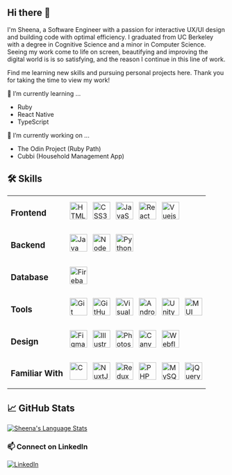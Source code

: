 ## Hi there 👋

I'm Sheena, a Software Engineer with a passion for interactive UX/UI design and building code with optimal efficiency. I graduated from UC Berkeley with a degree in Cognitive Science and a minor in Computer Science. Seeing my work come to life on screen, beautifying and improving the digital world is is so satisfying, and the reason I continue in this line of work.

Find me learning new skills and pursuing personal projects here. Thank you for taking the time to view my work!

🌱 I’m currently learning ...
- Ruby
- React Native
- TypeScript

🔭 I’m currently working on ...
- The Odin Project (Ruby Path)
- Cubbi (Household Management App)

## 🛠️ Skills

<table>
  <tr>
    <td>
      <h3>Frontend</h3>
    </td>
    <td>
      <img src="https://cdn.jsdelivr.net/gh/devicons/devicon/icons/html5/html5-original.svg" alt="HTML5" width="40" height="40"/>&nbsp;&nbsp;
      <img src="https://cdn.jsdelivr.net/gh/devicons/devicon/icons/css3/css3-original.svg" alt="CSS3" width="40" height="40"/>&nbsp;&nbsp;
      <img src="https://cdn.jsdelivr.net/gh/devicons/devicon/icons/javascript/javascript-original.svg" alt="JavaScript" width="40" height="40"/>&nbsp;&nbsp;
      <img src="https://cdn.jsdelivr.net/gh/devicons/devicon/icons/react/react-original-wordmark.svg" alt="React" width="40" height="40"/>&nbsp;&nbsp;
      <img src="https://cdn.jsdelivr.net/gh/devicons/devicon/icons/vuejs/vuejs-original-wordmark.svg" alt="Vuejs" width="40" height="40"/>
    </td>
  </tr>
  <tr>
    <td>
      <h3>Backend</h3>
    </td>
    <td>
      <img src="https://cdn.jsdelivr.net/gh/devicons/devicon/icons/java/java-original-wordmark.svg" alt="Java" width="40" height="40"/>&nbsp;&nbsp;
      <img src="https://cdn.jsdelivr.net/gh/devicons/devicon/icons/nodejs/nodejs-original-wordmark.svg" alt="NodeJS" width="40" height="40"/>&nbsp;&nbsp;
      <img src="https://cdn.jsdelivr.net/gh/devicons/devicon/icons/python/python-original-wordmark.svg" alt="Python" width="40" height="40"/>
    </td>
  </tr>
  <tr>
    <td>
      <h3>Database</h3>
    </td>
    <td>
      <img src="https://cdn.jsdelivr.net/gh/devicons/devicon/icons/firebase/firebase-original-wordmark.svg" alt="Firebase" width="40" height="40"/>
      <!-- <img src="https://cdn.jsdelivr.net/gh/devicons/devicon/icons/firebase/firebase-original-wordmark.svg" alt="MongoDB" width="40" height="40"/>&nbsp;&nbsp;
      <img src="https://cdn.jsdelivr.net/gh/devicons/devicon/icons/firebase/firebase-original-wordmark.svg" alt="PostgreSQL" width="40" height="40"/>&nbsp;&nbsp;
      <img src="https://cdn.jsdelivr.net/gh/devicons/devicon/icons/firebase/firebase-original-wordmark.svg" alt="MySQL" width="40" height="40"/>&nbsp;&nbsp; -->
    </td>
  </tr>
  <tr>
    <td>
      <h3>Tools</h3>
    </td>
    <td>
      <img src="https://cdn.jsdelivr.net/gh/devicons/devicon/icons/git/git-plain.svg" alt="Git" width="40" height="40"/>&nbsp;&nbsp;
      <img src="https://cdn.jsdelivr.net/gh/devicons/devicon/icons/github/github-original.svg" alt="GitHub" width="40" height="40"/>&nbsp;&nbsp;
      <img src="https://cdn.jsdelivr.net/gh/devicons/devicon/icons/visualstudio/visualstudio-plain.svg" alt="Visual_Studio" width="40" height="40"/>&nbsp;&nbsp;
      <img src="https://cdn.jsdelivr.net/gh/devicons/devicon/icons/androidstudio/androidstudio-original.svg" alt="Android_Studio" width="40" height="40"/>&nbsp;&nbsp;
      <img src="https://cdn.jsdelivr.net/gh/devicons/devicon/icons/unity/unity-original.svg" alt="Unity" width="40" height="40"/>&nbsp;&nbsp;
      <img src="https://cdn.jsdelivr.net/gh/devicons/devicon/icons/materialui/materialui-plain.svg" alt="MUI" width="40" height="40"/>
    </td>
  </tr>
  <tr>
    <td>
      <h3>Design</h3>
    </td>
    <td>
      <img src="https://cdn.jsdelivr.net/gh/devicons/devicon/icons/figma/figma-original.svg" alt="Figma" width="40" height="40"/>&nbsp;&nbsp;
      <img src="https://cdn.jsdelivr.net/gh/devicons/devicon/icons/illustrator/illustrator-plain.svg" alt="Illustrator" width="40" height="40"/>&nbsp;&nbsp;
      <img src="https://cdn.jsdelivr.net/gh/devicons/devicon/icons/photoshop/photoshop-original.svg" alt="Photoshop" width="40" height="40"/>&nbsp;&nbsp;
      <img src="https://cdn.jsdelivr.net/gh/devicons/devicon/icons/canva/canva-original.svg" alt="Canva" width="40" height="40"/>&nbsp;&nbsp;
      <img src="https://cdn.jsdelivr.net/gh/devicons/devicon/icons/webflow/webflow-original.svg" alt="Webflow" width="40" height="40"/>
    </td>
  </tr>
  <tr>
    <td>
      <h3>Familiar With</h3>
    </td>
    <td>
      <img src="https://cdn.jsdelivr.net/gh/devicons/devicon/icons/c/c-original.svg" alt="C" width="40" height="40"/>&nbsp;&nbsp;
      <img src="https://cdn.jsdelivr.net/gh/devicons/devicon/icons/nuxtjs/nuxtjs-original-wordmark.svg" alt="NuxtJS" width="40" height="40"/>&nbsp;&nbsp;
      <img src="https://cdn.jsdelivr.net/gh/devicons/devicon/icons/redux/redux-original.svg" alt="Redux" width="40" height="40"/>&nbsp;&nbsp;
      <img src="https://cdn.jsdelivr.net/gh/devicons/devicon/icons/php/php-original.svg" alt="PHP" width="40" height="40"/>&nbsp;&nbsp;
      <img src="https://cdn.jsdelivr.net/gh/devicons/devicon/icons/mysql/mysql-original-wordmark.svg" alt="MySQL" width="40" height="40"/>&nbsp;&nbsp;
      <img src="https://cdn.jsdelivr.net/gh/devicons/devicon/icons/jquery/jquery-plain-wordmark.svg" alt="jQuery" width="40" height="40"/>
    </td>
  </tr>
</table>

## 📈 GitHub Stats

<a href="https://github.com/sheenagonzalez">
  <img src="https://github-readme-stats.vercel.app/api/top-langs/?username=sheenagonzalez&title_color=ffffff&text_color=ffffff&bg_color=1d1f21&langs_count=5" alt="Sheena's Language Stats"/>
</a>


### 📫 Connect on LinkedIn
<div display="flex">
  <a href="https://www.linkedin.com/in/sheena-gonzalez/">
    <img src="https://img.icons8.com/fluency/36/null/linkedin.png" alt="LinkedIn"/>
  </a>
</div>
